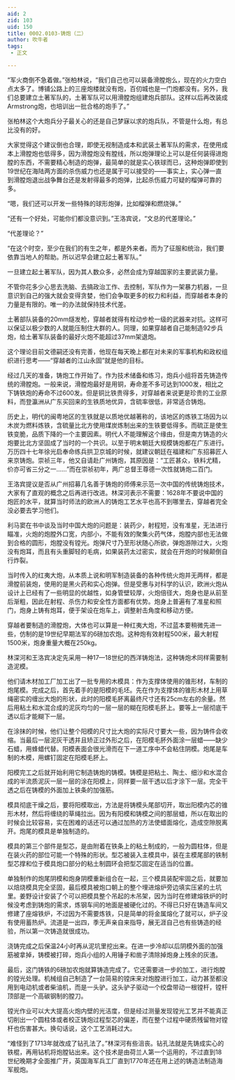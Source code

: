 ```yaml
---
aid: 2
zid: 103
uid: 150
title: 0002.0103-铸炮（二）
author: 吹牛者
tags: 
 - 正文

---
```




  “军火商倒不急着做。”张柏林说，“我们自己也可以装备滑膛炮么，现在的火力空白点太多了。博铺公路上的三座炮楼就没有炮，百仞城也是一门炮都没有。另外，我们总要建立土著军队的，土著军队可以用滑膛炮组建炮兵部队。这样以后再改装成Armstrong炮，也培训出一批合格的炮手了。”

  张柏林这个大炮兵分子最关心的还是自己梦寐以求的炮兵队，不管是什么炮，有总比没有的好。

  大家觉得这个建议倒也合理，即使无视制造成本和武装土著军队的需求，在使用成本上滑膛炮也低得多，因为滑膛炮没有膛线，所以炮弹理论上可以是任何装得进炮膛的东西，不需要精心制造的炮弹，最简单的就是实心铁球而已，这种炮弹即使到19世纪在海陆两方面的杀伤威力也还是属于可以接受的——事实上，实心弹一直到滑膛炮退出战争舞台还是发射得最多的炮弹，比起杀伤威力可疑的榴弹可靠的多。

  “嗯，我们还可以开发一些特殊的球形炮弹，比如榴弹和燃烧弹。”

  “还有一个好处，可能你们都没意识到。”王洛宾说，“文总的代差理论。”

  “代差理论？”

  “在这个时空，至少在我们的有生之年，都是外来者。而为了征服和统治，我们要依靠当地人的帮助。所以迟早会建立起土著军队。”

  一旦建立起土著军队，因为其人数众多，必然会成为穿越国家的主要武装力量。

  不管你花多少心思去洗脑、去搞政治工作、去控制，军队作为一架暴力机器，一旦意识到自己的强大就会变得贪婪，他们会争取更多的权力和利益，而穿越者本身的力量是有限的。唯一的办法就保持技术代差。

  土著部队装备的20mm燧发枪，穿越者就得有栓动步枪一级的武器来对抗。这样可以保证以极少数的人就能压制住大群的人。同理，如果穿越者自己能制造92步兵炮，给土著军队装备的最好火炮不能超过37mm架退炮。

  这个理论目前文德嗣还没有完善，他现在每天晚上都在对未来的军事机构和政权组织进行思考——“穿越者的江山永固”就是他的目标。

  经过几天的准备，铸炮工作开始了。作为技术储备和练习，炮兵小组将首先铸造传统的滑膛炮。一般来说，滑膛炮最好是用铜，寿命差不多可达到1000发，相比之下铸铁炮的寿命不过600发。但是铜比铁贵得多，对穿越者来说更是珍贵的工业原料，而登瀛洲从广东买回来的生铁质地优异，含硫率很低，非常适合铸炮。

  历史上，明代的闽粤地区的生铁就是以质地优越著称的，该地区的炼铁工场因为以木炭为燃料炼铁，含硫量比北方使用煤炭炼制出来的生铁要低得多。而硫正是使生铁变脆，品质下降的一个主要因素。明代人不能理解这个缘由，但是南方铸造的火炮要比北方坚固成了当时的一个共识。以至于明末朝廷大规模铸炮都在广东进行。万历四十七年徐光启奉命练兵拱卫京城的时候，就建议朝廷在福建和广东招募匠人来京铸炮。崇祯三年，他又自请赴广州铸炮，其原因是：“工匠甚众，铁料尤精，价亦可省三分之一……”而在崇祯初年，两广总督王尊德一次性就铸炮二百门。

  王洛宾提议是否从广州招募几名善于铸炮的师傅来示范一次中国的传统铸炮技术，大家有了直观的概念之后再进行改进。林深河表示不需要：1628年不要说中国的炮匠的水平，就算当时师法的欧洲人的铸炮工艺水平也高不到哪里去，穿越者完全没必要去学习他们。

  利马窦在书中谈及当时中国大炮的问题是：装药少，射程短，没有准星，无法进行瞄准，火炮的炮膛外口宽，内部小，不能有效的聚集火药气体，炮膛内部也无法做到合格的圆形，炮膛没有镗光。炮弹尺寸乃至形状随心所欲，弹炮游隙过大，火炮没有炮耳，而且有头重脚轻的毛病，如果装药太过密实，就会在开炮的时候颠倒自行炸裂。

  当时传入的红夷大炮，从本质上说和明军制造装备的各种传统火炮并无两样，都是滑膛前装炮，使用的是黑火药和实心炮弹。但是受惠与对科学的认识，欧洲火炮从设计上已经有了一些明显的优越性，如身管壁较厚，火炮倍径大，炮身也是从前至后渐粗，因此在射程、杀伤力和安全性方面都有优势。炮身上普遍有了准星和照门，炮身上铸有炮耳，便于架设在炮车上，调整射击角度和移动方便。

  穿越者要制造的滑膛炮，大体也可以算是一种红夷大炮，不过蓝本要稍微先进一些，仿制的是19世纪早期法军的6磅加农炮。这种炮有效射程500米，最大射程1500米，炮身重量大概在250kg。

  林深河和王洛宾决定先采用一种17—18世纪的西洋铸炮法，这种铸炮术同样需要制造泥模。

  他们请木材加工厂加工出了一批专用的木模具：作为支撑体使用的锥形材，车制的炮尾模。完成之后，首先着手的是阳模的毛坯。先在作为支撑体的锥形木材上用草绳密实的缠出大炮的形状，此时的阳模毛肧离最终尺寸还有25cm左右的余量。然后用粘土和水混合成的泥灰均匀的一层一层的糊在阳模毛肧上。要等上一层彻底干透以后才能糊下一层。

  在涂抹的时候，他们让整个阳模的尺寸比大炮的实际尺寸要大一些，因为铸件会收缩。当最后一层泥灰干透并且矫正过外形之后，在阳模毛肧外面涂一层蜡——缺少石蜡，用蜂蜡代替。阳模表面会很光滑而在下一道工序中不会粘住阴模。炮尾是车制的木模，用螺钉固定在阳模毛肧上。

  阳模完工之后就开始利用它制造铸炮的铸模。铸模是把粘土、陶土、细沙和水混合成的半流质泥灰一层一层的涂在阳模上，同样要一层干透以后才涂下一层。完全干透之后在铸模的外面加上铁条的加强筋。

  模具彻底干燥之后，要将阳模取出，方法是将铸模头尾部切开，取出阳模内芯的锥形木材，然后将缠绕的草绳拉出。因为有阳模和铸模之间的那层蜡，所以在取出的时候会比较容易，实在困难的话还可以通过加热的方法使蜡面熔化，造成空隙脱离开。炮尾的模具是单独制造的。

  模具的第三个部件是型芯，是由附着在铁条上的粘土制成的，一般为圆柱体，但是在装火药的部位可能一个特殊的形状。型芯被装入主模具中，装在主模尾部的铁制型芯撑和位于模具炮口部分的粘土制圆环会把型芯固定在适当的位置。

  单独制作的炮尾阴模和炮身阴模重新组合在一起，三个模具装配牢固之后，就要加以焙烧模具完全坚固，最后模具被炮口朝上的整个埋进熔炉旁边填实压紧的土坑里。姜野设计安装了个可以把模具整个吊起的木吊架，因为当时在修建熔铁炉的时候没考虑到铸炮的需求，炼钢车间的地面是被硬化过的。不得已只好在铸造车间又修建了座熔铁炉，不过因为不需要炼铁，只是简单的将金属熔化了就可以，炉子没有使用蓄热炉。流道是一出四，季无声亲自来指导，展无涯自己也有些铸造的经验，所以第一次铸造就很成功。

  浇铸完成之后保温24小时再从泥坑里挖出来。在进一步冷却以后阴模外面的加强筋被拿掉，铸模被打碎，炮兵小组的人用锤子和凿子清除掉炮身上残余的灰渣。

  最后，这门铸铁的6磅加农炮就算铸造完成了。它还需要进一步的加工，进行炮膛的镗光处理。机械组自己制造了一台简易的镗床来对炮膛进行加工，动力甚至都没用到电动机或者柴油机，而是一头驴。这头驴子驱动一个绞盘带动一根镗杆，镗杆顶部是一个高碳钢制的膛刀。

  镗光作业可以大大提高火炮内壁的光洁度，但是经过测量发现镗光工艺并不能真正切削出一个圆柱体或者校正铸炮过程型芯的偏差，而在整个过程中硬质残留物对镗杆也伤害甚大。换句话说，这个工艺消耗过大。

  “难怪到了1713年就改成了钻孔法了。”林深河有些沮丧。钻孔法就是先铸成实心的铁棍，再用钻机将炮膛钻出来。这个技术是由荷兰人第一个运用的，不过直到18世纪晚期才全面推广开，英国海军兵工厂直到1770年还在用上述的铸造法制造海军舰炮。


